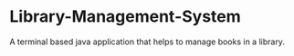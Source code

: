 # Library-Management-System
A terminal based java application that helps to manage books in a library.
